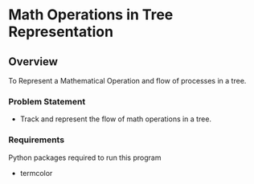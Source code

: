 # Math Operations in Tree Representation


## Overview

To Represent a Mathematical Operation and flow of processes in a tree.

### Problem Statement

- Track and represent the flow of math operations in a tree.

### Requirements

Python packages required to run this program

- termcolor



